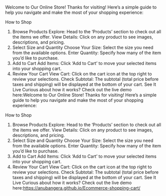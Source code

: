 Welcome to Our Online Store!
Thanks for visiting! Here’s a simple guide to help you navigate and make the most of your shopping experience:

How to Shop
1. Browse Products
Explore: Head to the ‘Products’ section to check out all the items we offer.
View Details: Click on any product to see images, descriptions, and pricing.
2. Select Size and Quantity
Choose Your Size: Select the size you need from the available options.
Enter Quantity: Specify how many of the item you’d like to purchase.
3. Add to Cart
Add Items: Click ‘Add to Cart’ to move your selected items into your shopping cart.
4. Review Your Cart
View Cart: Click on the cart icon at the top right to review your selections.
Check Subtotal: The subtotal (total price before taxes and shipping) will be displayed at the bottom of your cart.
See It Live
Curious about how it works? Check out the live demo here:Welcome to Our Online Store!
Thanks for visiting! Here’s a simple guide to help you navigate and make the most of your shopping experience:

How to Shop
1. Browse Products
Explore: Head to the ‘Products’ section to check out all the items we offer.
View Details: Click on any product to see images, descriptions, and pricing.
2. Select Size and Quantity
Choose Your Size: Select the size you need from the available options.
Enter Quantity: Specify how many of the item you’d like to purchase.
3. Add to Cart
Add Items: Click ‘Add to Cart’ to move your selected items into your shopping cart.
4. Review Your Cart
View Cart: Click on the cart icon at the top right to review your selections.
Check Subtotal: The subtotal (total price before taxes and shipping) will be displayed at the bottom of your cart.
See It Live
Curious about how it works? Check out the live demo here:https://anubangera.github.io/Ecommerce-shopping-cart/




